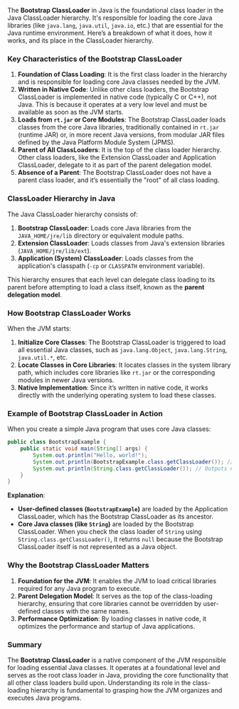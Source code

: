 The **Bootstrap ClassLoader** in Java is the foundational class loader in the Java ClassLoader hierarchy. It's responsible for loading the core Java libraries (like `java.lang`, `java.util`, `java.io`, etc.) that are essential for the Java runtime environment. Here’s a breakdown of what it does, how it works, and its place in the ClassLoader hierarchy.

### Key Characteristics of the Bootstrap ClassLoader
1. **Foundation of Class Loading**: It is the first class loader in the hierarchy and is responsible for loading core Java classes needed by the JVM.
2. **Written in Native Code**: Unlike other class loaders, the Bootstrap ClassLoader is implemented in native code (typically C or C++), not Java. This is because it operates at a very low level and must be available as soon as the JVM starts.
3. **Loads from `rt.jar` or Core Modules**: The Bootstrap ClassLoader loads classes from the core Java libraries, traditionally contained in `rt.jar` (runtime JAR) or, in more recent Java versions, from modular JAR files defined by the Java Platform Module System (JPMS).
4. **Parent of All ClassLoaders**: It is the top of the class loader hierarchy. Other class loaders, like the Extension ClassLoader and Application ClassLoader, delegate to it as part of the parent delegation model.
5. **Absence of a Parent**: The Bootstrap ClassLoader does not have a parent class loader, and it’s essentially the "root" of all class loading.

### ClassLoader Hierarchy in Java
The Java ClassLoader hierarchy consists of:
1. **Bootstrap ClassLoader**: Loads core Java libraries from the `JAVA_HOME/jre/lib` directory or equivalent module paths.
2. **Extension ClassLoader**: Loads classes from Java's extension libraries (`JAVA_HOME/jre/lib/ext`).
3. **Application (System) ClassLoader**: Loads classes from the application's classpath (`-cp` or `CLASSPATH` environment variable).

This hierarchy ensures that each level can delegate class loading to its parent before attempting to load a class itself, known as the **parent delegation model**.

### How Bootstrap ClassLoader Works
When the JVM starts:
1. **Initialize Core Classes**: The Bootstrap ClassLoader is triggered to load all essential Java classes, such as `java.lang.Object`, `java.lang.String`, `java.util.*`, etc.
2. **Locate Classes in Core Libraries**: It locates classes in the system library path, which includes core libraries like `rt.jar` or the corresponding modules in newer Java versions.
3. **Native Implementation**: Since it’s written in native code, it works directly with the underlying operating system to load these classes.

### Example of Bootstrap ClassLoader in Action
When you create a simple Java program that uses core Java classes:
```java
public class BootstrapExample {
    public static void main(String[] args) {
        System.out.println("Hello, world!");
        System.out.println(BootstrapExample.class.getClassLoader()); // Outputs the class loader for this class
        System.out.println(String.class.getClassLoader()); // Outputs null for Bootstrap-loaded classes
    }
}
```

**Explanation**:
- **User-defined classes (`BootstrapExample`)** are loaded by the Application ClassLoader, which has the Bootstrap ClassLoader as its ancestor.
- **Core Java classes (like `String`)** are loaded by the Bootstrap ClassLoader. When you check the class loader of `String` using `String.class.getClassLoader()`, it returns `null` because the Bootstrap ClassLoader itself is not represented as a Java object.

### Why the Bootstrap ClassLoader Matters
1. **Foundation for the JVM**: It enables the JVM to load critical libraries required for any Java program to execute.
2. **Parent Delegation Model**: It serves as the top of the class-loading hierarchy, ensuring that core libraries cannot be overridden by user-defined classes with the same names.
3. **Performance Optimization**: By loading classes in native code, it optimizes the performance and startup of Java applications.

### Summary
The **Bootstrap ClassLoader** is a native component of the JVM responsible for loading essential Java classes. It operates at a foundational level and serves as the root class loader in Java, providing the core functionality that all other class loaders build upon. Understanding its role in the class-loading hierarchy is fundamental to grasping how the JVM organizes and executes Java programs.